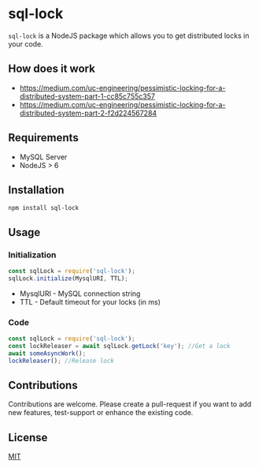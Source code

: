 # sql-lock

```sql-lock``` is a NodeJS package which allows you to get distributed locks in your code. 

## How does it work

- https://medium.com/uc-engineering/pessimistic-locking-for-a-distributed-system-part-1-cc85c755c357
- https://medium.com/uc-engineering/pessimistic-locking-for-a-distributed-system-part-2-f2d224567284

## Requirements

- MySQL Server
- NodeJS > 6

## Installation

```npm install sql-lock```

## Usage
### Initialization
```Javascript
const sqlLock = require('sql-lock');
sqlLock.initialize(MysqlURI, TTL);
```
 - MysqlURI - MySQL connection string
 - TTL - Default timeout for your locks (in ms)
### Code
```Javascript
const sqlLock = require('sql-lock');
const lockReleaser = await sqlLock.getLock('key'); //Get a lock
await someAsyncWork();
lockReleaser(); //Release lock
```

## Contributions
Contributions are welcome. Please create a pull-request if you want to add new features, test-support or enhance the existing code.

## License
[MIT](https://github.com/ronak-007/sql-lock/blob/master/LICENSE)

